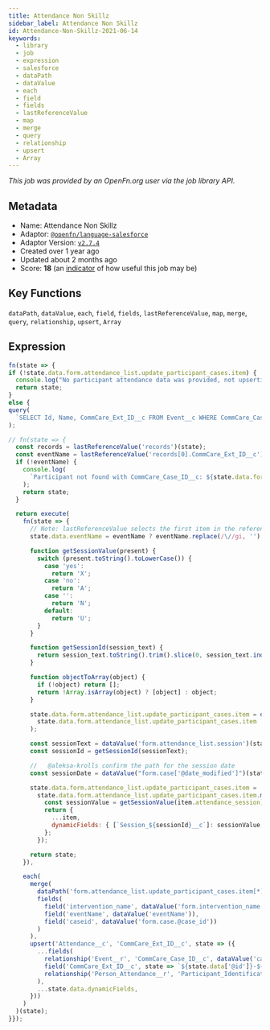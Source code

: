 ```yaml
---
title: Attendance Non Skillz
sidebar_label: Attendance Non Skillz
id: Attendance-Non-Skillz-2021-06-14
keywords:
  - library
  - job
  - expression
  - salesforce
  - dataPath
  - dataValue
  - each
  - field
  - fields
  - lastReferenceValue
  - map
  - merge
  - query
  - relationship
  - upsert
  - Array
---
```


<em>This job was provided by an OpenFn.org user via the job library API.</em>

## Metadata

- Name: Attendance Non Skillz
- Adaptor: [`@openfn/language-salesforce`](https://www.github.com/openfn/language-salesforce)
- Adaptor Version: [`v2.7.4`](https://www.github.com/openfn/language-salesforce/releases/tag/v2.7.4)
- Created over 1 year ago
- Updated about 2 months ago
- Score: <b>18</b> (an [indicator](/adaptors/library/#library-scores) of how useful this job may be)

## Key Functions

`dataPath`, `dataValue`, `each`, `field`, `fields`, `lastReferenceValue`, `map`, `merge`, `query`, `relationship`, `upsert`, `Array`

## Expression

```js
fn(state => {
if (!state.data.form.attendance_list.update_participant_cases.item) {
  console.log("No participant attendance data was provided, not upserting to Salesforce.")
  return state;
} 
else {
query(
  `SELECT Id, Name, CommCare_Ext_ID__c FROM Event__c WHERE CommCare_Case_ID__c = '${state.data.form.attendance_list.update_participant_cases.item[0]['@id']}'`
);

// fn(state => {
  const records = lastReferenceValue('records')(state);
  const eventName = lastReferenceValue('records[0].CommCare_Ext_ID__c')(state);
  if (!eventName) {
    console.log(
      `Participant not found with CommCare_Case_ID__c: ${state.data.form.attendance_list.update_participant_cases.item[0]['@id']}`
    );
    return state;
  }

  return execute(
    fn(state => {
      // Note: lastReferenceValue selects the first item in the references array.
      state.data.eventName = eventName ? eventName.replace(/\//gi, '') : null;

      function getSessionValue(present) {
        switch (present.toString().toLowerCase()) {
          case 'yes':
            return 'X';
          case 'no':
            return 'A';
          case '':
            return 'N';
          default:
            return 'U';
        }
      }

      function getSessionId(session_text) {
        return session_text.toString().trim().slice(0, session_text.indexOf(' ')).slice(1);
      }

      function objectToArray(object) {
        if (!object) return [];
        return !Array.isArray(object) ? [object] : object;
      }

      state.data.form.attendance_list.update_participant_cases.item = objectToArray(
        state.data.form.attendance_list.update_participant_cases.item
      );

      const sessionText = dataValue('form.attendance_list.session')(state);
      const sessionId = getSessionId(sessionText);

      //   @aleksa-krolls confirm the path for the session date
      const sessionDate = dataValue("form.case['@date_modified']")(state);

      state.data.form.attendance_list.update_participant_cases.item =
        state.data.form.attendance_list.update_participant_cases.item.map(item => {
          const sessionValue = getSessionValue(item.attendance_session);
          return {
            ...item,
            dynamicFields: { [`Session_${sessionId}__c`]: sessionValue, [`Session_${sessionId}_Date__c`]: sessionDate },
          };
        });

      return state;
    }),

    each(
      merge(
        dataPath('form.attendance_list.update_participant_cases.item[*]'),
        fields(
          field('intervention_name', dataValue('form.intervention_name')),
          field('eventName', dataValue('eventName')),
          field('caseid', dataValue('form.case.@case_id'))
        )
      ),
      upsert('Attendance__c', 'CommCare_Ext_ID__c', state => ({
        ...fields(
          relationship('Event__r', 'CommCare_Case_ID__c', dataValue('caseid')),
          field('CommCare_Ext_ID__c', state => `${state.data['@id']}-${state.data.eventName}`),
          relationship('Person_Attendance__r', 'Participant_Identification_Number_PID__c', dataValue('@id'))
        ),
        ...state.data.dynamicFields,
      }))
    )
  )(state);
}});

```